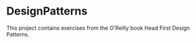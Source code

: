 # DesignPatterns
This project contains exercises from the O'Reilly book Head First Design Patterns.
